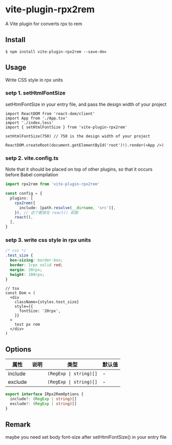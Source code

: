 # vite-plugin-rpx2rem

A Vite plugin for converts rpx to rem

## Install

```shell
$ npm install vite-plugin-rpx2rem --save-dev
```

## Usage

Write CSS style in rpx units

### setp 1. setHtmlFontSize

setHtmlFontSize in your entry file, and pass the design width of your project

```tsx
import ReactDOM from 'react-dom/client'
import App from './App.tsx'
import './index.less'
import { setHtmlFontSize } from 'vite-plugin-rpx2rem'

setHtmlFontSize(750) // 750 is the design width of your project

ReactDOM.createRoot(document.getElementById('root')!).render(<App />)
```

### setp 2. vite.config.ts

Note that it should be placed on top of other plugins, so that it occurs before Babel compilation

```ts
import rpx2rem from 'vite-plugin-rpx2rem'

const config = {
  plugins: [
    rpx2rem({
      include: [path.resolve(__dirname, 'src')],
    }), // 这个要放在 react() 前面
    react(),
  ],
}
```

### setp 3. write css style in rpx units

```css
/* css */
.test_size {
  box-sizing: border-box;
  border: 1rpx solid red;
  margin: 20rpx;
  height: 100rpx;
}
```

```tsx
// tsx
const Dom = (
  <div
    className={styles.test_size}
    style={{
      fontSize: '20rpx',
    }}
  >
    test px rem
  </div>
)
```

## Options

| 属性    | 说明 | 类型                   | 默认值 |
| ------- | ---- | ---------------------- | ------ |
| include |      | `(RegExp \| string)[]` | -      |
| exclude |      | `(RegExp \| string)[]` | -      |

```ts
export interface IRpx2RemOptions {
  include?: (RegExp | string)[]
  exclude?: (RegExp | string)[]
}
```

## Remark

maybe you need set body font-size after setHtmlFontSize() in your entry file
